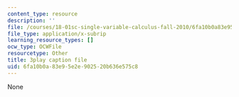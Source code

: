 ```yaml
---
content_type: resource
description: ''
file: /courses/18-01sc-single-variable-calculus-fall-2010/6fa10b0a83e95e2e902520b636e575c8_MK_0QHbUnIA.vtt
file_type: application/x-subrip
learning_resource_types: []
ocw_type: OCWFile
resourcetype: Other
title: 3play caption file
uid: 6fa10b0a-83e9-5e2e-9025-20b636e575c8
---
```

None

